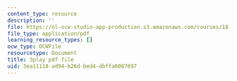 ```yaml
---
content_type: resource
description: ''
file: https://ol-ocw-studio-app-production.s3.amazonaws.com/courses/18-03sc-differential-equations-fall-2011/3ea11118ad94b26dbed4dbffa6087697_xJz3NZap1lw.pdf
file_type: application/pdf
learning_resource_types: []
ocw_type: OCWFile
resourcetype: Document
title: 3play pdf file
uid: 3ea11118-ad94-b26d-bed4-dbffa6087697
---
```

